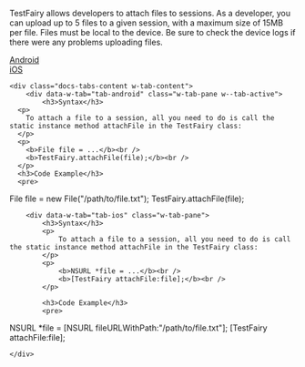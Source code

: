 TestFairy allows developers to attach files to sessions. As a developer, you can upload up to 5 files to a given session, with a maximum size of 15MB per file. Files must be local to the device.
Be sure to check the device logs if there were any problems uploading files.

<div data-duration-in="300" data-duration-out="100" class="docs-tabs w-tabs">
	<div class="docs-tabs-menu w-tab-menu" style="flex-wrap: wrap;">
		<a data-w-tab="tab-android" class="docs-tab w-inline-block w-tab-link w--current" style="margin: 2px;" href="#android">
			<div>Android</div>
		</a>
		<a data-w-tab="tab-ios" class="docs-tab w-inline-block w-tab-link" style="margin: 2px;" href="#ios">
			<div>iOS</div>
		</a>
	</div>

	<div class="docs-tabs-content w-tab-content">
		<div data-w-tab="tab-android" class="w-tab-pane w--tab-active">
			<h3>Syntax</h3>
      <p>
        To attach a file to a session, all you need to do is call the static instance method attachFile in the TestFairy class:
      </p>
      <p>
        <b>File file = ...</b><br />
        <b>TestFairy.attachFile(file);</b><br />
      </p>
      <h3>Code Example</h3>
      <pre>
File file = new File("/path/to/file.txt");
TestFairy.attachFile(file);
      </pre>
		</div>

		<div data-w-tab="tab-ios" class="w-tab-pane">
			<h3>Syntax</h3>
			<p>
				To attach a file to a session, all you need to do is call the static instance method attachFile in the TestFairy class:
			</p>
			<p>
				<b>NSURL *file = ...</b><br />
				<b>[TestFairy attachFile:file];</b><br />
			</p>

			<h3>Code Example</h3>
			<pre>
NSURL *file = [NSURL fileURLWithPath:"/path/to/file.txt"];
[TestFairy attachFile:file];
			</pre>
		</div>

	</div>
</div>
